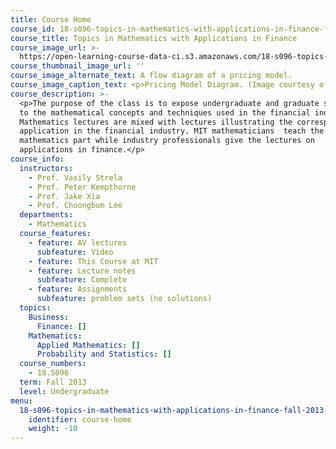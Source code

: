 ```yaml
---
title: Course Home
course_id: 18-s096-topics-in-mathematics-with-applications-in-finance-fall-2013
course_title: Topics in Mathematics with Applications in Finance
course_image_url: >-
  https://open-learning-course-data-ci.s3.amazonaws.com/18-s096-topics-in-mathematics-with-applications-in-finance-fall-2013/bb7de7f57ac6a5938118fc237a68d2b7_18-s096f13.jpg
course_thumbnail_image_url: ''
course_image_alternate_text: A flow diagram of a pricing model.
course_image_caption_text: <p>Pricing Model Diagram. (Image courtesy of Ivan Masyukov.)</p>
course_description: >-
  <p>The purpose of the class is to expose undergraduate and graduate students
  to the mathematical concepts and techniques used in the financial industry.
  Mathematics lectures are mixed with lectures illustrating the corresponding
  application in the financial industry. MIT mathematicians  teach the
  mathematics part while industry professionals give the lectures on
  applications in finance.</p>
course_info:
  instructors:
    - Prof. Vasily Strela
    - Prof. Peter Kempthorne
    - Prof. Jake Xia
    - Prof. Choongbum Lee
  departments:
    - Mathematics
  course_features:
    - feature: AV lectures
      subfeature: Video
    - feature: This Course at MIT
    - feature: Lecture notes
      subfeature: Complete
    - feature: Assignments
      subfeature: problem sets (no solutions)
  topics:
    Business:
      Finance: []
    Mathematics:
      Applied Mathematics: []
      Probability and Statistics: []
  course_numbers:
    - 18.S096
  term: Fall 2013
  level: Undergraduate
menu:
  18-s096-topics-in-mathematics-with-applications-in-finance-fall-2013:
    identifier: course-home
    weight: -10
---
```

